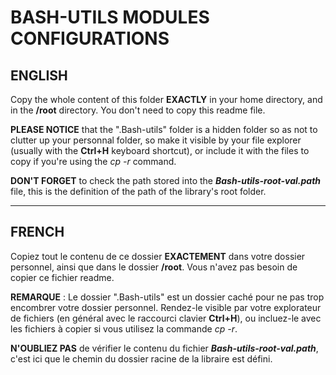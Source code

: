 # BASH-UTILS MODULES CONFIGURATIONS

## ENGLISH

Copy the whole content of this folder **EXACTLY** in your home directory, and in the **/root** directory. You don't need to copy this readme file.

**PLEASE NOTICE** that the ".Bash-utils" folder is a hidden folder so as not to clutter up your personnal folder, so make it visible by your file explorer (usually with the **Ctrl+H** keyboard shortcut), or include it with the files to copy if you're using the _cp -r_ command.

**DON'T FORGET** to check the path stored into the **_Bash-utils-root-val.path_** file, this is the definition of the path of the library's root folder.

---

## FRENCH

Copiez tout le contenu de ce dossier **EXACTEMENT** dans votre dossier personnel, ainsi que dans le dossier **/root**. Vous n'avez pas besoin de copier ce fichier readme.

**REMARQUE** : Le dossier ".Bash-utils" est un dossier caché pour ne pas trop encombrer votre dossier personnel. Rendez-le visible par votre explorateur de fichiers (en général avec le raccourci clavier **Ctrl+H**), ou incluez-le avec les fichiers à copier si vous utilisez la commande _cp -r_.

**N'OUBLIEZ PAS** de vérifier le contenu du fichier **_Bash-utils-root-val.path_**, c'est ici que le chemin du dossier racine de la libraire est défini.

